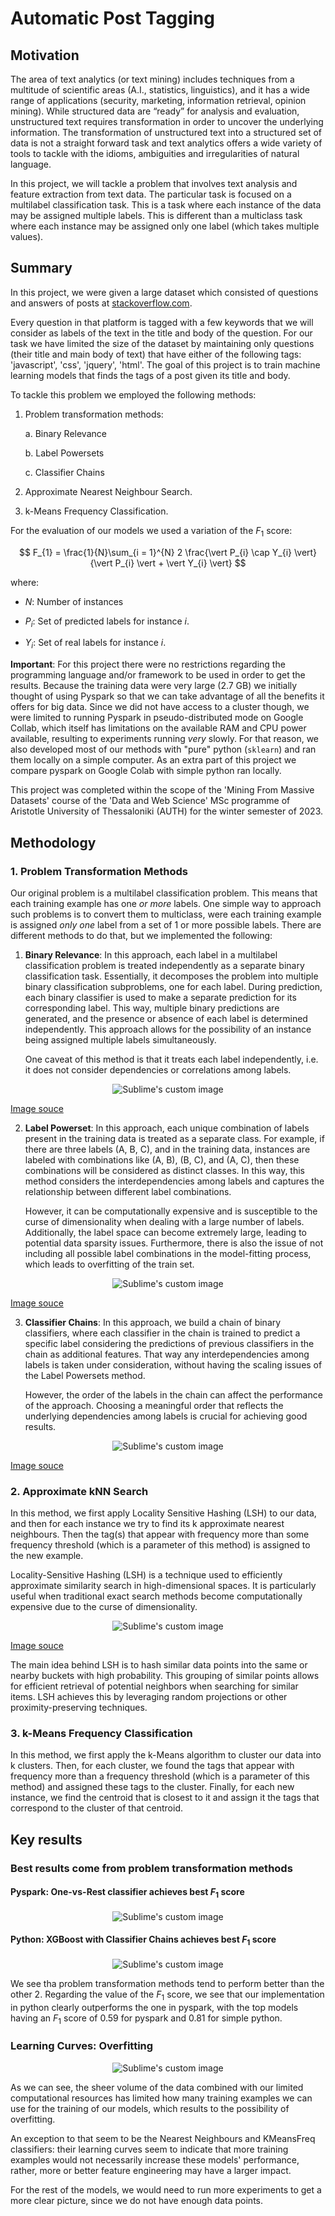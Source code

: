 # Automatic Post Tagging


## Motivation

The area of text analytics (or text mining) includes techniques from a multitude of scientific areas (A.I.,
statistics, linguistics), and it has a wide range of applications (security, marketing, information
retrieval, opinion mining). While structured data are “ready” for analysis and evaluation,
unstructured text requires transformation in order to uncover the underlying information. The
transformation of unstructured text into a structured set of data is not a straight forward task and
text analytics offers a wide variety of tools to tackle with the idioms, ambiguities and irregularities
of natural language. 

In this project, we will tackle a problem that involves text analysis and
feature extraction from text data. The particular task is focused on a multilabel classification task.
This is a task where each instance of the data may be assigned multiple labels. This is different than
a multiclass task where each instance may be assigned only one label (which takes multiple values).

## Summary

In this project, we were given a large dataset which consisted of questions and answers of posts at [stackoverflow.com](https://stackoverflow.com/).

Every question in that platform is tagged with a few keywords that we will consider as labels of the text in the title and body of the question. For our task we have limited the size of the dataset by
maintaining only questions (their title and main body of text) that have either of the following tags:
'javascript', 'css', 'jquery', 'html'. The goal of this project is to train machine learning models that finds the tags of a post given its title and body.

To tackle this problem we employed the following methods:

1. Problem transformation methods:

    a. Binary Relevance

    b. Label Powersets

    c. Classifier Chains

2. Approximate Nearest Neighbour Search.

3. k-Means Frequency Classification.


For the evaluation of our models we used a variation of the $F_{1}$ score:

$$ F_{1} = \frac{1}{N}\sum_{i = 1}^{N} 2 \frac{\vert P_{i} \cap Y_{i} \vert}{\vert P_{i} \vert + \vert Y_{i} \vert} $$

where:
* $N$: Number of instances

* $P_{i}$: Set of predicted labels for instance $i$.

* $Y_{i}$: Set of real labels for instance $i$.
    

**Important**: For this project there were no restrictions regarding the programming language and/or framework to be used in order to get the results. Because the training data were very large (2.7 GB) we initially thought of using Pyspark so that we can take advantage of all the benefits it offers for big data. Since we did not have access to a cluster though, we were limited to running Pyspark in pseudo-distributed mode on Google Collab, which itself has limitations on the available RAM and CPU power available, resulting to experiments running *very* slowly. For that reason, we also developed most of our methods with "pure" python (`sklearn`) and ran them locally on a simple computer. As an extra part of this project we compare pyspark on Google Colab with simple python ran locally.

This project was completed within the scope of the 'Mining From Massive Datasets' course of the 'Data and Web Science' MSc programme of Aristotle University of Thessaloniki (AUTH) for the winter semester of 2023.


## Methodology

### 1. Problem Transformation Methods

Our original problem is a multilabel classification problem. This means that each training example has one *or more* labels. One simple way to approach such problems is to convert them to multiclass, were each training example is assigned *only one* label from a set of 1 or more possible labels. There are different methods to do that, but we implemented the following:

1. **Binary Relevance**: In this approach, each label in a multilabel classification problem is treated independently as a separate binary classification task. Essentially, it decomposes the problem into multiple binary classification subproblems, one for each label. During prediction, each binary classifier is used to make a separate prediction for its corresponding label. This way, multiple binary predictions are generated, and the presence or absence of each label is determined independently. This approach allows for the possibility of an instance being assigned multiple labels simultaneously.

    One caveat of this method is that it treats each label independently, i.e. it does not consider dependencies or correlations among labels.

<p align="center">
    <img src="./images/BinaryRelevance.PNG" alt="Sublime's custom image"/>
</p>

[Image souce](https://www.section.io/engineering-education/multi-label-classification-with-scikit-multilearn/)

2. **Label Powerset**: In this approach, each unique combination of labels present in the training data is treated as a separate class. For example, if there are three labels (A, B, C), and in the training data,
instances are labeled with combinations like (A, B), (B, C), and (A, C), then these combinations will be considered as distinct classes. In this way, this method considers the interdependencies among labels and captures the relationship between different label combinations. 

    However, it can be computationally expensive and is susceptible to the curse of dimensionality when dealing with a large number of labels. Additionally, the label space can become extremely large, leading to potential data sparsity issues. Furthermore, there is also the issue of not including all possible label combinations in the model-fitting process, which leads to overfitting of the train set.

<p align="center">
    <img src="./images/LabelPowerset.PNG" alt="Sublime's custom image"/>
</p>

[Image souce](https://www.section.io/engineering-education/multi-label-classification-with-scikit-multilearn/)

3. **Classifier Chains**: In this approach, we build a chain of binary classifiers, where each classifier in the chain is trained to predict a specific label considering the predictions of previous classifiers in the chain as additional features. That way any interdependencies among labels is taken under consideration, without having the scaling issues of the Label Powersets method.

    However, the order of the labels in the chain can affect the performance of the approach. Choosing a meaningful order that reflects the underlying dependencies among labels is crucial for achieving good results.

<p align="center">
    <img src="./images/ClassifierChains.PNG" alt="Sublime's custom image"/>
</p>

[Image souce](https://www.section.io/engineering-education/multi-label-classification-with-scikit-multilearn/)


### 2. Approximate kNN Search

In this method, we first apply Locality Sensitive Hashing (LSH) to our data, and then for each instance we try to find its k approximate nearest neighbours. Then the tag(s) that appear with frequency more than some
frequency threshold (which is a parameter of this method) is assigned to the new example.

Locality-Sensitive Hashing (LSH) is a technique used to efficiently approximate similarity search in
high-dimensional spaces. It is particularly useful when traditional exact search methods become
computationally expensive due to the curse of dimensionality.

<p align="center">
    <img src="./images/LSH.PNG" alt="Sublime's custom image"/>
</p>

[Image souce](https://www.pinecone.io/learn/series/faiss/locality-sensitive-hashing/)

The main idea behind LSH is to hash similar data points into the same or nearby buckets with high
probability. This grouping of similar points allows for efficient retrieval of potential neighbors when searching for similar items. LSH achieves this by leveraging random projections or other proximity-preserving techniques.


### 3. k-Means Frequency Classification

In this method, we first apply the k-Means algorithm to cluster our data into k clusters. Then, for each cluster, we found the tags that appear with frequency more than a frequency threshold (which is a parameter of this method) and assigned these tags to the cluster. Finally, for each new instance, we find the centroid that is closest to it and assign it the tags that correspond to the cluster of that centroid.

## Key results

### Best results come from problem transformation methods

#### Pyspark: One-vs-Rest classifier achieves best $F_{1}$ score

<p align="center">
    <img src="./results/plots/f1allPS.png" alt="Sublime's custom image"/>
</p>

#### Python: XGBoost with Classifier Chains achieves best $F_{1}$ score

<p align="center">
    <img src="./results/plots/f1allPY.png" alt="Sublime's custom image"/>
</p>

We see tha problem transformation methods tend to perform better than the other 2. Regarding the value of the $F_{1}$ score, we see that our implementation in python clearly outperforms the one in pyspark, with the top models having an $F_{1}$ score of 0.59 for pyspark and 0.81 for simple python.

### Learning Curves: Overfitting

<p align="center">
    <img src="./results/plots/f1PY.png" alt="Sublime's custom image"/>
</p>

As we can see, the sheer volume of the data combined with our limited computational resources has limited how many training examples we can use for the training of our models, which results to the possibility of overfitting.

An exception to that seem to be the Nearest Neighbours and KMeansFreq classifiers: their learning curves seem to indicate that more training examples would not necessarily increase these models' performance, rather, more or better feature engineering may have a larger impact.

For the rest of the models, we would need to run more experiments to get a more clear picture, since we do not have enough data points.


